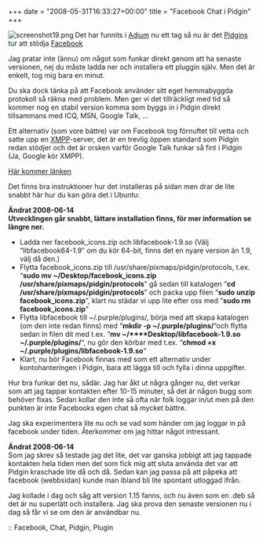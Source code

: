 +++
date = "2008-05-31T16:33:27+00:00"
title = "Facebook Chat i Pidgin"
+++

<img src="http://cdn.junkpile.se/2008/05/screenshot19.png" title="screenshot19.png" alt="screenshot19.png" align="left" />Det har funnits i [Adium][1] nu ett tag så nu är det [Pidgins][2] tur att stödja [Facebook][3]

Jag pratar inte (ännu) om något som funkar direkt genom att ha senaste versionen, nej du måste ladda ner och installera ett pluggin själv. Men det är enkelt, tog mig bara en minut.

Du ska dock tänka på att Facebook använder sitt eget hemmabyggda protokoll så räkna med problem. Men ger vi det tillräckligt med tid så kommer nog en stabil version komma som byggs in i Pidgin direkt tillsammans med ICQ, MSN, Google Talk, &#8230;

Ett alternativ (som vore bättre) var om Facebook tog förnuftet till vetta och satte upp en [XMPP][4]-server, det är en trevlig öppen standard som Pidgin redan stödjer och det är orsken varför Google Talk funkar så fint i Pidgin (Ja, Google kör XMPP).

[Här kommer länken][5]

Det finns bra instruktioner hur det installeras på sidan men drar de lite snabbt här hur du kan göra det i Ubuntu:

**Ändrat 2008-06-14  
Utvecklingen går snabbt, lättare installation finns, för mer information se längre ner.**

*   Ladda ner facebook_icons.zip och libfacebook-1.9.so (Välj &#8220;libfacebook64-1.9&#8243; om du kör 64-bit, finns det en nyare version än 1.9, välj då den.)
*   Flytta facebook_icons.zip till /usr/share/pixmaps/pidgin/protocols, t.ex. &#8220;**sudo mv ~/Desktop/facebook_icons.zip /usr/share/pixmaps/pidgin/protocols**&#8221; gå sedan till katalogen &#8220;**cd  /usr/share/pixmaps/pidgin/protocols**&#8221; och packa upp filen &#8220;**sudo unzip** **facebook_icons.zip**&#8220;, klart nu städar vi upp lite efter oss med &#8220;**sudo rm facebook_icons.zip**&#8220;
*   Flytta libfacebook till ~/.purple/plugins/, börja med att skapa katalogen (om den inte redan finns) med &#8220;**mkdir -p ~/.purple/plugins/**&#8220;och flytta sedan in filen dit med t.ex. &#8220;**mv ~/****Desktop/libfacebook-1.9.so ~/.purple/plugins/**&#8220;, nu gör den körbar med t.ex. &#8220;**chmod +x ~/.purple/plugins/libfacebook-1.9.so**&#8220;
*   Klart, nu bör Facebook finnas med som ett alternativ under kontohanteringen i Pidgin, bara att lägga till och fylla i dinna uppgifter.

Hur bra funkar det nu, sådär. Jag har åkt ut några gånger nu, det verkar som att jag tappar kontakten efter 10-15 minuter, så det är någon bugg som behöver fixas. Sedan kollar den inte så ofta när folk loggar in/ut men på den punkten är inte Facebooks egen chat så mycket bättre.

Jag ska experimentera lite nu och se vad som händer om jag loggar in på facebook under tiden. Återkommer om jag hittar något intressant.

**Ändrat 2008-06-14**  
Som jag skrev så testade jag det lite, det var ganska jobbigt att jag tappade kontakten hela tiden men det som fick mig att sluta använda det var att Pidgin kraschade lite då och då. Sedan kan jag passa på att påpeka att facebook (webbsidan) kunde man ibland bli lite spontant utloggad ifrån.

Jag kollade i dag och såg att version 1.15 fanns, och nu även som en .deb så det är nu superlätt och installera. Jag ska prova den senaste versionen nu i dag så får vi se om den är användbar nu.

:: Facebook, Chat, Pidgin, Plugin

<small></small>

 [1]: http://www.adiumx.com/
 [2]: http://pidgin.im/
 [3]: http://www.facebook.com
 [4]: http://en.wikipedia.org/wiki/XMPP
 [5]: http://code.google.com/p/pidgin-facebookchat/
